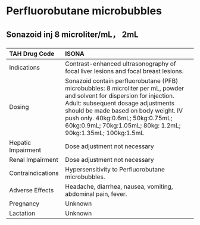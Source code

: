 # Perfluorobutane microbubbles

## Sonazoid inj 8 microliter/mL， 2mL

##### 

| TAH Drug Code      | ISONA                                                                                                                                                                                                                                                                                                      |
|:-------------------|:-----------------------------------------------------------------------------------------------------------------------------------------------------------------------------------------------------------------------------------------------------------------------------------------------------------|
| Indications        | Contrast-enhanced ultrasonography of focal liver lesions and focal breast lesions.                                                                                                                                                                                                                         |
| Dosing             | Sonazoid contain perfluorobutane (PFB) microbubbles: 8 microliter per mL, powder and solvent for dispersion for injection. Adult: subsequent dosage adjustments should be made based on body weight. IV push only. 40kg:0.6mL; 50kg:0.75mL; 60kg:0.9mL; 70kg:1.05mL; 80kg: 1.2mL; 90kg:1.35mL; 100kg:1.5mL |
| Hepatic Impairment | Dose adjustment not necessary                                                                                                                                                                                                                                                                              |
| Renal Impairment   | Dose adjustment not necessary                                                                                                                                                                                                                                                                              |
| Contraindications  | Hypersensitivity to Perfluorobutane microbubbles.                                                                                                                                                                                                                                                          |
| Adverse Effects    | Headache, diarrhea, nausea, vomiting, abdominal pain, fever.                                                                                                                                                                                                                                               |
| Pregnancy          | Unknown                                                                                                                                                                                                                                                                                                    |
| Lactation          | Unknown                                                                                                                                                                                                                                                                                                    |

